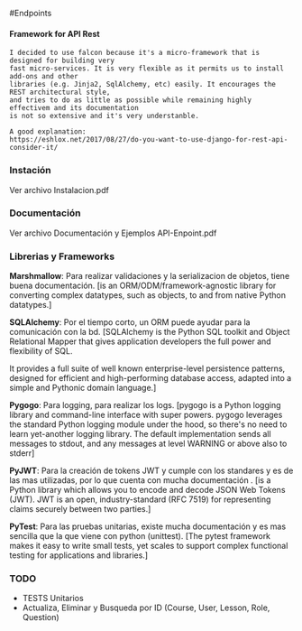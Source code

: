 #Endpoints


#### Framework for API Rest

```
I decided to use falcon because it's a micro-framework that is designed for building very 
fast micro-services. It is very flexible as it permits us to install add-ons and other 
libraries (e.g. Jinja2, SqlAlchemy, etc) easily. It encourages the REST architectural style, 
and tries to do as little as possible while remaining highly effectivem and its documentation 
is not so extensive and it's very understanble.

A good explanation:
https://eshlox.net/2017/08/27/do-you-want-to-use-django-for-rest-api-consider-it/
```

### Instación

Ver archivo Instalacion.pdf

### Documentación

Ver archivo Documentación y Ejemplos API-Enpoint.pdf

### Librerias y Frameworks

**Marshmallow**: Para realizar validaciones y la serializacion de objetos, tiene buena documentación. [is an ORM/ODM/framework-agnostic library for converting complex datatypes, such as objects, to and from native Python datatypes.]

**SQLAlchemy**: Por el tiempo corto, un ORM puede ayudar para la comunicación con la bd. [SQLAlchemy is the Python SQL toolkit and Object Relational Mapper that gives application developers the full power and flexibility of SQL.

It provides a full suite of well known enterprise-level persistence patterns, designed for efficient and high-performing database access, adapted into a simple and Pythonic domain language.]

**Pygogo**: Para logging, para realizar los logs. [pygogo is a Python logging library and command-line interface with super powers. pygogo leverages the standard Python logging module under the hood, so there's no need to learn yet-another logging library. The default implementation sends all messages to stdout, and any messages at level WARNING or above also to stderr]


**PyJWT**: Para la creación de tokens JWT y cumple con los standares y es de las mas utilizadas, por lo que cuenta con mucha documentación . [is a Python library which allows you to encode and decode JSON Web Tokens (JWT). JWT is an open, industry-standard (RFC 7519) for representing claims securely between two parties.]

**PyTest**: Para las pruebas unitarias, existe mucha documentación y es mas sencilla que la que viene con python (unittest). [The pytest framework makes it easy to write small tests, yet scales to support complex functional testing for applications and libraries.]
### TODO

- TESTS Unitarios
- Actualiza, Eliminar y Busqueda por ID (Course, User, Lesson, Role, Question)